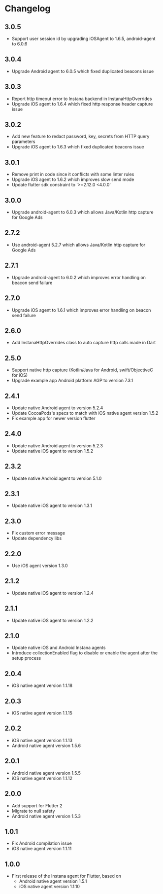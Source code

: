 # Changelog

## 3.0.5
- Support user session id by upgrading iOSAgent to 1.6.5, android-agent to 6.0.6

## 3.0.4
- Upgrade Android agent to 6.0.5 which fixed duplicated beacons issue

## 3.0.3
- Report http timeout error to Instana backend in InstanaHttpOverrides
- Upgrade iOS agent to 1.6.4 which fixed http response header capture issue

## 3.0.2
- Add new feature to redact password, key, secrets from HTTP query parameters
- Upgrade iOS agent to 1.6.3 which fixed duplicated beacons issue

## 3.0.1
- Remove print in code since it conflicts with some linter rules
- Upgrade iOS agent to 1.6.2 which improves slow send mode
- Update flutter sdk constraint to '>=2.12.0 <4.0.0'

## 3.0.0
- Upgrade android-agent to 6.0.3 which allows Java/Kotlin http capture for Google Ads

## 2.7.2
- Use android-agent 5.2.7 which allows Java/Kotlin http capture for Google Ads

## 2.7.1
- Upgrade android-agent to 6.0.2 which improves error handling on beacon send failure

## 2.7.0
- Upgrade iOS agent to 1.6.1 which improves error handling on beacon send failure

## 2.6.0
- Add InstanaHttpOverrides class to auto capture http calls made in Dart

## 2.5.0
- Support native http capture (Kotlin/Java for Android, swift/ObjectiveC for iOS)
- Upgrade example app Android platform AGP to version 7.3.1

## 2.4.1
- Update native Android agent to version 5.2.4
- Update CocoaPods's specs to match with iOS native agent version 1.5.2
- Fix example app for newer version flutter

## 2.4.0
- Update native Android agent to version 5.2.3
- Update native iOS agent to version 1.5.2

## 2.3.2
- Update native Android agent to version 5.1.0

## 2.3.1
- Update native iOS agent to version 1.3.1

## 2.3.0
- Fix custom error message
- Update dependency libs 

## 2.2.0
- Use iOS agent version 1.3.0

## 2.1.2
- Update native iOS agent to version 1.2.4

## 2.1.1
- Update native iOS agent to version 1.2.2

## 2.1.0
- Update native iOS and Android Instana agents
- Introduce collectionEnabled flag to disable or enable the agent after the setup process

## 2.0.4
* iOS native agent version 1.1.18 

## 2.0.3
* iOS native agent version 1.1.15

## 2.0.2
* iOS native agent version 1.1.13
* Android native agent version 1.5.6

## 2.0.1

* Android native agent version 1.5.5
* iOS native agent version 1.1.12

## 2.0.0

* Add support for Flutter 2
* Migrate to null safety
* Android native agent version 1.5.3

## 1.0.1

* Fix Android compilation issue
* iOS native agent version 1.1.11

## 1.0.0

* First release of the Instana agent for Flutter, based on
  * Android native agent version 1.5.1
  * iOS native agent version 1.1.10
